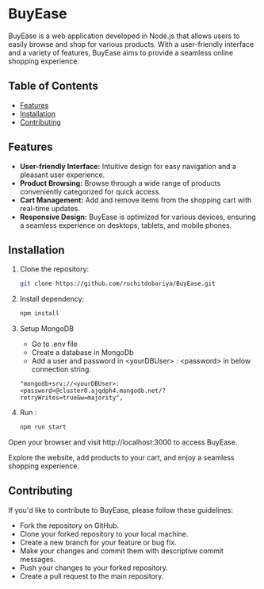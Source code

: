 # BuyEase

BuyEase is a web application developed in Node.js that allows users to easily browse and shop for various products. With a user-friendly interface and a variety of features, BuyEase aims to provide a seamless online shopping experience.

## Table of Contents

- [Features](#features)
- [Installation](#installation)
- [Contributing](#contributing)

## Features

- **User-friendly Interface:** Intuitive design for easy navigation and a pleasant user experience.
- **Product Browsing:** Browse through a wide range of products conveniently categorized for quick access.
- **Cart Management:** Add and remove items from the shopping cart with real-time updates.
- **Responsive Design:** BuyEase is optimized for various devices, ensuring a seamless experience on desktops, tablets, and mobile phones.

## Installation

1. Clone the repository:

   ```bash
   git clone https://github.com/ruchitdobariya/BuyEase.git

2. Install dependency:

   ```bash
   npm install

5. Setup MongoDB

   - Go to .env file
   - Create a database in MongoDb
   - Add a user and password in &lt;yourDBUser&gt; : &lt;password&gt; in below connection string.

   ```
   "mongodb+srv://<yourDBUser>:<password>@cluster0.ajqdph4.mongodb.net/?retryWrites=true&w=majority",

4. Run :

   ```bash
   npm run start

Open your browser and visit http://localhost:3000 to access BuyEase.

Explore the website, add products to your cart, and enjoy a seamless shopping experience.

## Contributing

If you'd like to contribute to BuyEase, please follow these guidelines:

- Fork the repository on GitHub.
- Clone your forked repository to your local machine.
- Create a new branch for your feature or bug fix.
- Make your changes and commit them with descriptive commit messages.
- Push your changes to your forked repository.
- Create a pull request to the main repository.

